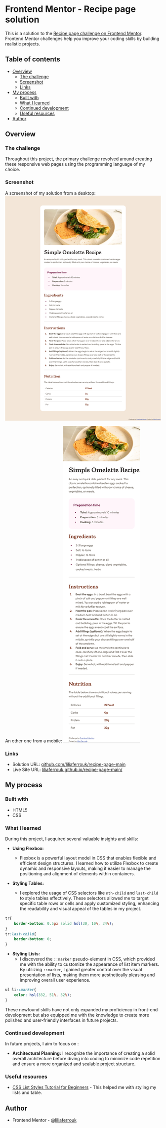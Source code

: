 # Frontend Mentor - Recipe page solution

This is a solution to the [Recipe page challenge on Frontend Mentor](https://www.frontendmentor.io/challenges/recipe-page-KiTsR8QQKm). Frontend Mentor challenges help you improve your coding skills by building realistic projects. 

## Table of contents

- [Overview](#overview)
  - [The challenge](#the-challenge)
  - [Screenshot](#screenshot)
  - [Links](#links)
- [My process](#my-process)
  - [Built with](#built-with)
  - [What I learned](#what-i-learned)
  - [Continued development](#continued-development)
  - [Useful resources](#useful-resources)
- [Author](#author)


## Overview

### The challenge
Throughout this project, the primary challenge revolved around creating these responsive web pages using the programming language of my choice.

### Screenshot
A screenshot of my solution from a desktop:
![Desktop page](./images/Desktop.png)

An other one from a mobile:
![Mobile page](./images/Mobile.png)


### Links

- Solution URL: [github.com/liliaferrouk/recipe-page-main](https://github.com/liliaferrouk/recipe-page-main)
- Live Site URL: [liliaferrouk.github.io/recipe-page-main/](https://liliaferrouk.github.io/recipe-page-main/)

## My process

### Built with

- HTML5
- CSS

### What I learned

During this project, I acquired several valuable insights and skills:

- **Using Flexbox:**
  - Flexbox is a powerful layout model in CSS that enables flexible and efficient design structures. I learned how to utilize Flexbox to create dynamic and responsive layouts, making it easier to manage the positioning and alignment of elements within containers.

- **Styling Tables:**
  - I explored the usage of CSS selectors like `nth-child` and `last-child` to style tables effectively. These selectors allowed me to target specific table rows or cells and apply customized styling, enhancing the readability and visual appeal of the tables in my project.

```css
tr{
    border-bottom: 0.5px solid hsl(30, 10%, 34%);
}
tr:last-child{
    border-bottom: 0;
}
```

- **Styling Lists:**
  - I discovered the `::marker` pseudo-element in CSS, which provided me with the ability to customize the appearance of list item markers. By utilizing `::marker`, I gained greater control over the visual presentation of lists, making them more aesthetically pleasing and improving overall user experience.

```css
ul li::marker{
    color: hsl(332, 51%, 32%);
}
```

These newfound skills have not only expanded my proficiency in front-end development but also equipped me with the knowledge to create more polished and user-friendly interfaces in future projects.


### Continued development

In future projects, I aim to focus on :

- **Architectural Planning:**
  I recognize the importance of creating a solid overall architecture before diving into coding to minimize code repetition and ensure a more organized and scalable project structure. 


### Useful resources

- [CSS List Styles Tutorial for Beginners](https://www.youtube.com/watch?v=jcThx0U066w&t=658s) - This helped me with styling my lists and table.


## Author

- Frontend Mentor - [@liliaferrouk](https://www.frontendmentor.io/profile/liliaferrouk)